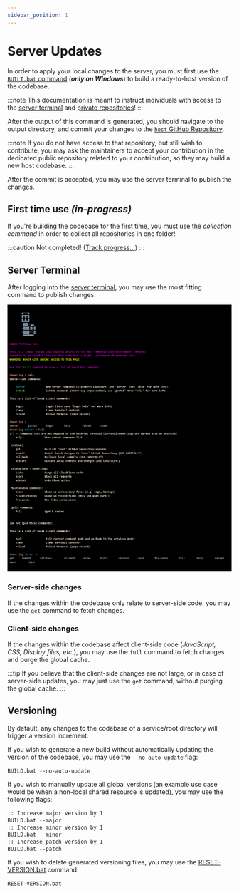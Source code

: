 ```yaml
---
sidebar_position: 1
---
```


# Server Updates

In order to apply your local changes to the server, you must first use the
[`BUILT.bat` command](https://github.com/Ender-ing/render-activity/blob/main/BUILD.bat)
(***only on Windows***) to build a ready-to-host version of the codebase.

:::note
This documentation is meant to instruct individuals with access to the
[server terminal](https://terminal.ender.ing/) and [private repositories](./../intro.md#projects)!
:::

After the output of this command is generated, you should navigate to the output directory, and commit your changes to
the [`host` GitHub Repository](https://github.com/Ender-ing/host/).

:::note
If you do not have access to that repository, but still wish to contribute, you may ask the maintainers to accept your
contribution in the dedicated public repository related to your contribution, so they may build a new host codebase.
:::

After the commit is accepted, you may use the server terminal to publish the changes.

## First time use _(in-progress)_

If you're building the codebase for the first time, you must use the *collection command* in order to collect all
repositories in one folder!

:::caution
Not completed! ([Track progress...](https://github.com/Ender-ing/render-activity/issues/2))
:::

## Server Terminal

After logging into the [server terminal](https://terminal.ender.ing/), you may use the most fitting command to
publish changes:

![Server Terminal](./images/server-terminal.png)

### Server-side changes

If the changes within the codebase only relate to server-side code, you may use the `get` command to fetch changes.

### Client-side changes

If the changes within the codebase affect client-side code (*JavaScript, CSS, Display files, etc.*), you may use
the `full` command to fetch changes and purge the global cache.

:::tip
If you believe that the client-side changes are not large, or in case of server-side updates, you may just use
the `get` command, without purging the global cache.
:::

## Versioning

By default, any changes to the codebase of a service/root directory will trigger a version increment.

If you wish to generate a new build without automatically updating the version of the codebase, you may use
the `--no-auto-update` flag:

```batch
BUILD.bat --no-auto-update
```

If you wish to manually update all global versions (an example use case would be when a non-local shared resource is
updated), you may use the following flags:

```batch
:: Increase major version by 1
BUILD.bat --major
:: Increase minor version by 1
BUILD.bat --minor
:: Increase patch version by 1
BUILD.bat --patch
```

If you wish to delete generated versioning files, you may use the
[RESET-VERSION.bat](https://github.com/Ender-ing/render-activity/blob/main/RESET-VERSION.bat)
command:

```batch
RESET-VERSION.bat
```
